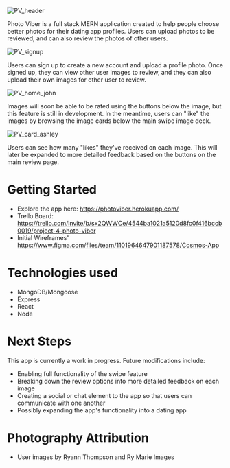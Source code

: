 ![PV_header](https://images.squarespace-cdn.com/content/v1/5865abc3cd0f680962234f16/1653661992333-V5MDKVZF6GUUIYJGBLIO/PV_title.png?format=2500w) 

Photo Viber is a full stack MERN application created to help people choose better photos for their dating app profiles. Users can upload photos to be reviewed, and can also review the photos of other users.



![PV_signup](https://images.squarespace-cdn.com/content/v1/5865abc3cd0f680962234f16/1653661991906-H30UUA6YV707ZXSIRM36/PV_signup.png?format=2500w) 

Users can sign up to create a new account and upload a profile photo. Once signed up, they can view other user images to review, and they can also upload their own images for other user to review.

![PV_home_john](https://images.squarespace-cdn.com/content/v1/5865abc3cd0f680962234f16/1653661991361-YRX7ZGLDQL7TOGYMSNYK/PV_home_john.png?format=2500w) 

Images will soon be able to be rated using the buttons below the image, but this feature is still in development. In the meantime, users can "like" the images by browsing the image cards below the main swipe image deck. 

![PV_card_ashley](https://images.squarespace-cdn.com/content/v1/5865abc3cd0f680962234f16/1653661990800-V0J1ZKM1GLORL4SRMETM/PV_card_ashley.png?format=1000w)

Users can see how many "likes" they've received on each image. This will later be expanded to more detailed feedback based on the buttons on the main review page.


# Getting Started 
- Explore the app here: https://photoviber.herokuapp.com/
- Trello Board: https://trello.com/invite/b/sx2QWWCe/4544ba1021a5120d8fc0f416bccb0019/project-4-photo-viber
- Initial Wireframes” https://www.figma.com/files/team/1101964647901187578/Cosmos-App 



# Technologies used
- MongoDB/Mongoose
- Express
- React
- Node


# Next Steps
This app is currently a work in progress. Future modifications include:

- Enabling full functionality of the swipe feature
- Breaking down the review options into more detailed feedback on each image
- Creating a social or chat element to the app so that users can communicate with one another
- Possibly expanding the app's functionality into a dating app


# Photography Attribution
- User images by Ryann Thompson and Ry Marie Images 
